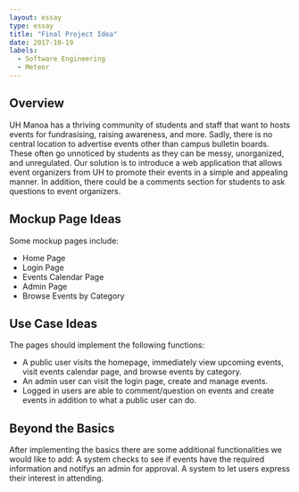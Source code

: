 ```yaml
---
layout: essay
type: essay
title: "Final Project Idea"
date: 2017-10-19
labels:
  - Software Engineering
  - Meteor
---
```


## Overview

UH Manoa has a thriving community of students and staff that want to hosts events for fundrasising, raising awareness, and more. Sadly, there is no central location to advertise events other than campus bulletin boards. These often go unnoticed by students as they can be messy, unorganized, and unregulated. Our solution is to introduce a web application that allows event organizers from UH to promote their events in a simple and appealing manner. In addition, there could be a comments section for students to ask questions to event organizers.


## Mockup Page Ideas

Some mockup pages include:
<ul class="ui list">
  <li class="item">Home Page</li>
  <li class="item">Login Page</li>
  <li class="item">Events Calendar Page</li>
  <li class="item">Admin Page</li>
  <li class="item">Browse Events by Category</li>
</ul>


## Use Case Ideas

The pages should implement the following functions:

<ul class="ui list">
  <li class="item">A public user visits the homepage, immediately view upcoming events, visit events calendar page, and browse events by category.</li>
  <li class="item">An admin user can visit the login page, create and manage events.</li>
  <li class="item">Logged in users are able to comment/question on events and create events in addition to what a public user can do.</li>
</ul>


## Beyond the Basics

After implementing the basics there are some additional functionalities we would like to add:
A system checks to see if events have the required information and notifys an admin for approval.
A system to let users express their interest in attending.
